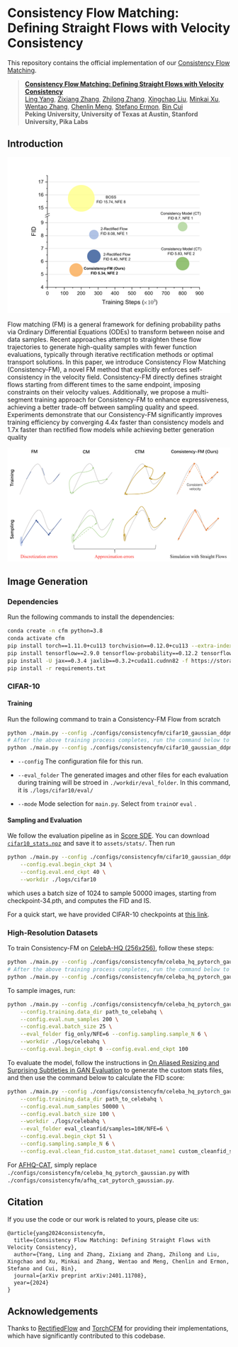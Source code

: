 # Consistency Flow Matching: Defining Straight Flows with Velocity Consistency

This repository contains the official implementation of our [Consistency Flow Matching]().

> [**Consistency Flow Matching: Defining Straight Flows with Velocity Consistency**]()   
> [Ling Yang](https://yangling0818.github.io/), 
> [Zixiang Zhang](),
> [Zhilong Zhang](),
> [Xingchao Liu](https://gnobitab.github.io/),
> [Minkai Xu](https://minkaixu.com/),
> [Wentao Zhang](https://zwt233.github.io/),
> [Chenlin Meng](https://cs.stanford.edu/~chenlin/),
> [Stefano Ermon](https://cs.stanford.edu/~ermon/), 
> [Bin Cui](https://cuibinpku.github.io/) 
> <br>**Peking University, University of Texas at Austin, Stanford University, Pika Labs**<br>

## Introduction

![Comparison on CIFAR-10 dataset regarding the trade-off between generation quality and training efficiency.](github_misc/buble-steps.png)

Flow matching (FM) is a general framework for defining probability paths via Ordinary Differential Equations (ODEs) to transform between noise and data samples. Recent approaches attempt to straighten these flow trajectories to generate high-quality samples with fewer function evaluations, typically through iterative rectification methods or optimal transport solutions. In this paper, we introduce Consistency Flow Matching (Consistency-FM), a novel FM method that explicitly enforces self-consistency in the velocity field. Consistency-FM directly defines straight flows starting from different times to the same endpoint, imposing constraints on their velocity values. Additionally, we propose a multi-segment training approach for Consistency-FM to enhance expressiveness, achieving a better trade-off between sampling quality and speed. Experiments demonstrate that our Consistency-FM significantly improves training efficiency by converging 4.4x faster than consistency models and 1.7x faster than rectified flow models while achieving better generation quality

![Training and sampling comparisons between methods.](github_misc/method_vis.png)

## Image Generation

### Dependencies
<!-- The following instructions have been tested on 8A100 40GB PCIe GPUs and Ubuntu 22.04.3 (Driver Version: 535.161.07, CUDA Version: 11.8, CuDNN Version: 8.9.7). -->

Run the following commands to install the dependencies:
```bash
conda create -n cfm python=3.8
conda activate cfm
pip install torch==1.11.0+cu113 torchvision==0.12.0+cu113 --extra-index-url https://download.pytorch.org/whl/cu113
pip install tensorflow==2.9.0 tensorflow-probability==0.12.2 tensorflow-gan==2.0.0 tensorflow-datasets==4.6.0
pip install -U jax==0.3.4 jaxlib==0.3.2+cuda11.cudnn82 -f https://storage.googleapis.com/jax-releases/jax_cuda_releases.html
pip install -r requirements.txt
```

### CIFAR-10

#### Training

Run the following command to train a Consistency-FM Flow from scratch

```bash
python ./main.py --config ./configs/consistencyfm/cifar10_gaussian_ddpmpp.py --eval_folder eval --mode train --workdir ./logs/cifar10 --config.consistencyfm.boundary 0 --config.training.n_iters 100001
# After the above training process completes, run the command below to continue.
python ./main.py --config ./configs/consistencyfm/cifar10_gaussian_ddpmpp.py --eval_folder eval --mode train --workdir ./logs/cifar10 --config.consistencyfm.boundary 0.9 --config.training.n_iters 200001
```

* ```--config``` The configuration file for this run.

* ```--eval_folder``` The generated images and other files for each evaluation during training will be stroed in ```./workdir/eval_folder```. In this command, it is ```./logs/cifar10/eval/```

* ```--mode``` Mode selection for ```main.py```. Select from ```train```or ```eval``` .

#### Sampling and Evaluation

We follow the evaluation pipeline as in [Score SDE](https://github.com/yang-song/score_sde_pytorch). You can download [`cifar10_stats.npz`](https://drive.google.com/file/d/14UB27-Spi8VjZYKST3ZcT8YVhAluiFWI/view?usp=sharing) and save it to `assets/stats/`. 
Then run

```bash
python ./main.py --config ./configs/consistencyfm/cifar10_gaussian_ddpmpp.py --eval_folder eval/NFE=2 --mode eval --config.eval.enable_sampling  --config.eval.batch_size 1024 --config.eval.num_samples 50000 --config.sampling.sample_N 2 \
    --config.eval.begin_ckpt 34 \
    --config.eval.end_ckpt 40 \
    --workdir ./logs/cifar10
```

which uses a batch size of 1024 to sample 50000 images, starting from checkpoint-34.pth, and computes the FID and IS.

For a quick start, we have provided CIFAR-10 checkpoints at [this link](https://drive.google.com/file/d/1KlHPe2RYg75Zq4BKb0k1GQMWsNhrjLzb/view?usp=sharing).

### High-Resolution Datasets 

To train Consistency-FM on [CelebA-HQ (256x256)](https://github.com/clovaai/stargan-v2-tensorflow/tree/master), follow these steps:
```bash
python ./main.py --config ./configs/consistencyfm/celeba_hq_pytorch_gaussian.py --eval_folder eval --mode train --workdir ./logs/celebahq --config.consistencyfm.boundary 0 --config.training.n_iters 150001 --config.training.data_dir path_to_celebahq
# After the above training process completes, run the command below to continue.
python ./main.py --config ./configs/consistencyfm/celeba_hq_pytorch_gaussian.py --eval_folder eval --mode train --workdir ./logs/celebahq --config.consistencyfm.boundary 0.9 --config.training.n_iters 250001 --config.training.data_dir path_to_celebahq
```

To sample images, run:
```bash
python ./main.py --config ./configs/consistencyfm/celeba_hq_pytorch_gaussian.py --mode eval --config.eval.enable_figures_only \
    --config.training.data_dir path_to_celebahq \
    --config.eval.num_samples 200 \
    --config.eval.batch_size 25 \
    --eval_folder fig_only/NFE=6 --config.sampling.sample_N 6 \
    --workdir ./logs/celebahq \
    --config.eval.begin_ckpt 0 --config.eval.end_ckpt 100
```

To evaluate the model, follow the instructions in [On Aliased Resizing and Surprising Subtleties in GAN Evaluation](https://github.com/GaParmar/clean-fid/tree/main) to generate the custom stats files, and then use the command below to calculate the FID score:

```bash
python ./main.py --config ./configs/consistencyfm/celeba_hq_pytorch_gaussian.py --mode eval --config.eval.enable_sampling --config.eval.end_ckpt 100 --config.eval.clean_fid.enabled True \
    --config.training.data_dir path_to_celebahq \
    --config.eval.num_samples 50000 \
    --config.eval.batch_size 100 \
    --workdir ./logs/celebahq \
    --eval_folder eval_cleanfid/samples=10K/NFE=6 \
    --config.eval.begin_ckpt 51 \
    --config.sampling.sample_N 6 \
    --config.eval.clean_fid.custom_stat.dataset_name1 custom_cleanfid_stats_name
```

For [AFHQ-CAT](https://github.com/clovaai/stargan-v2-tensorflow/tree/master), simply replace `./configs/consistencyfm/celeba_hq_pytorch_gaussian.py` with `./configs/consistencyfm/afhq_cat_pytorch_gaussian.py`.

## Citation
If you use the code or our work is related to yours, please cite us:
```
@article{yang2024consistencyfm,
  title={Consistency Flow Matching: Defining Straight Flows with Velocity Consistency},
  author={Yang, Ling and Zhang, Zixiang and Zhang, Zhilong and Liu, Xingchao and Xu, Minkai and Zhang, Wentao and Meng, Chenlin and Ermon, Stefano and Cui, Bin},
  journal={arXiv preprint arXiv:2401.11708},
  year={2024}
}
```

## Acknowledgements

Thanks to [RectifiedFlow](https://github.com/gnobitab/RectifiedFlow) and [TorchCFM](https://github.com/atong01/conditional-flow-matching) for providing their implementations, which have significantly contributed to this codebase.

